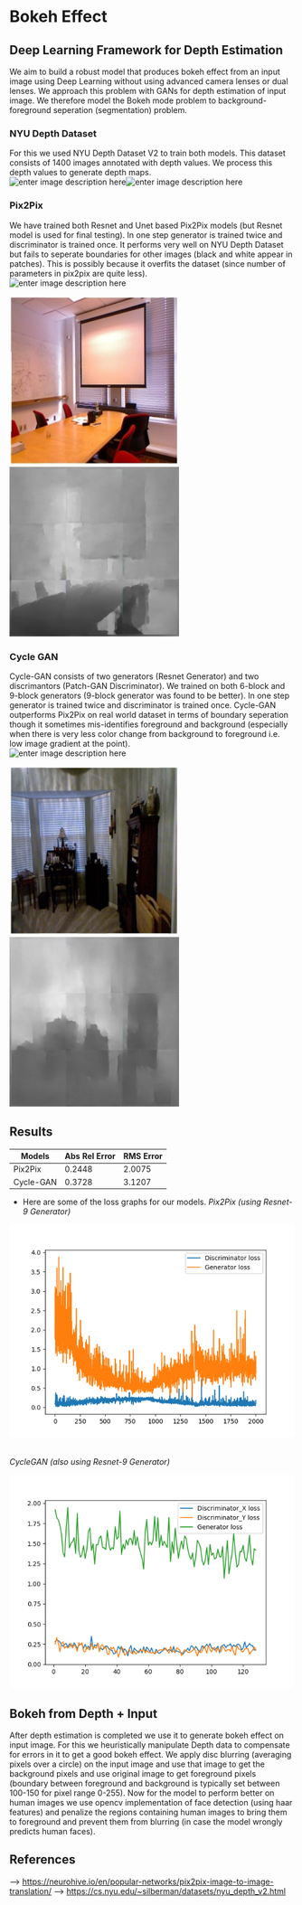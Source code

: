 ﻿# Bokeh Effect

## Deep Learning Framework for Depth Estimation
We aim to build a robust model that produces bokeh effect from an input image using Deep Learning without using advanced camera lenses or dual lenses. We approach this problem with GANs for depth estimation of input image. We therefore model the Bokeh mode problem to background-foreground seperation (segmentation) problem.
###  NYU Depth Dataset
 For this we used NYU Depth Dataset V2 to train both models. This dataset consists of 1400 images annotated with depth values. We process this depth values to generate depth maps.
 <br>
![enter image description here](https://lh3.googleusercontent.com/gvOy1fJS1P8zSchk5yBWAPB5SKej8Bl0m0r-w0AsuQ8gZx7cwD2keq1q5nota5hJjSPz_omsgycw)![enter image description here](https://lh3.googleusercontent.com/kNSPA7VaOGPiubHXan0Bpyus2RIqhHTvIDY5dEQxcNYk1mVFLIm5KPrOkCceR60qLWudGgm5BI5C)
 ### Pix2Pix
We have trained both Resnet and Unet based Pix2Pix models (but Resnet model is used for final testing). In one step generator is trained twice and discriminator is trained once. It performs very well on NYU Depth Dataset but fails to seperate boundaries for other images (black and white appear in patches). This is possibly because it overfits the dataset (since number of parameters in pix2pix are quite less).
<br>
![enter image description here](https://lh3.googleusercontent.com/QADfPo1O5AFOKMplFnPiSpEPYCNg2Rxzwqy6s8MNTJIMj1clcWO8jsxCV5B9t9fReRj2hPQ4Go77 "Pix2Pix")
<br>
<p align='float'>
  <img src='./static/pix2pix1.jpeg' style="width: 300px;" />
  <img src='./static/pix2pix2.jpeg' style="width: 300px;" />
</p>

### Cycle GAN
Cycle-GAN consists of two generators (Resnet Generator) and two discrimantors (Patch-GAN Discriminator). We trained on both 6-block and 9-block generators (9-block generator was found to be better). In one step generator is trained twice and discriminator is trained once. 
Cycle-GAN outperforms Pix2Pix on real world dataset in terms of boundary seperation though it sometimes mis-identifies foreground and background (especially when there is very less color change from background to foreground i.e. low image gradient at the point).
<br>
![enter image description here](https://lh3.googleusercontent.com/OrKT0VSEgIMstHKxzW5DW2JY25HtAJxafb_4XB_3Bcnc8Dw45puzHt_bqKsLqxup_LtzY9ms7DJH)
<br>
<p align='float'>
  <img src='./static/cycleGAN1.jpeg' style="width: 300px;" />
  <img src='./static/cycleGAN2.jpeg' style="width: 300px;" />
</p>



## Results
|Models                |Abs Rel Error                        |RMS Error                       | 
|----------------|-------------------------------|-----------------------------|
|Pix2Pix|      0.2448       |     2.0075    |    
|Cycle-GAN         |0.3728           |3.1207          |   

* Here are some of the loss graphs for our models.
<i> Pix2Pix (using Resnet-9 Generator) </i>
<p align='center'>
  <img src='./static/loss_P2P.png' style="width: 600px;" />
</p>
<br>
<i> CycleGAN (also using Resnet-9 Generator) </i>
<p align='center'>
  <img src='./static/loss_CG.png' style="width: 600px;" />
</p>


## Bokeh from Depth + Input 

After depth estimation is completed we use it to generate bokeh effect on input image. For this we heuristically manipulate Depth data to compensate for errors in it to get a good bokeh effect. We apply disc blurring (averaging pixels over a circle) on the input image and use that image to get the background pixels and use original image to get foreground pixels (boundary between foreground and background is typically set between 100-150 for pixel range 0-255). Now for the model to perform better on human images we use opencv implementation of face detection (using haar features) and penalize the regions containing human images to bring them to foreground and prevent them from blurring (in case the model wrongly predicts human faces).

## References

--> https://neurohive.io/en/popular-networks/pix2pix-image-to-image-translation/
--> https://cs.nyu.edu/~silberman/datasets/nyu_depth_v2.html



